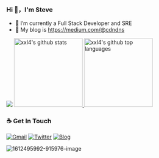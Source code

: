 ### Hi 👋，I'm Steve 


- 🔭 I’m currently a Full Stack Developer and SRE
- 🌱 My blog is https://medium.com/@cdndns

![](https://github-profile-summary-cards.vercel.app/api/cards/profile-details?username=xxl4&theme=github)
<a href="https://github.com/xxl4">
  <img height="180em" src="https://github-readme-stats.vercel.app/api?username=xxl4&show_icons=true&theme=buefy&count_private=true" alt="xxl4's github stats" /> 
  <img height="180em" src="https://github-readme-stats.vercel.app/api/top-langs/?username=xxl4&theme=buefy&layout=compact" alt="xxl4's github top languages" /> 
</a>

### ☕ Get In Touch
[![Gmail](https://img.shields.io/badge/-Gmail?style=flat&logo=Gmail&logoColor=white)](mailto:nice.lizhi@gmail.com)
[![Twitter](https://img.shields.io/badge/-Twitter?style=flat&logo=Twitter&logoColor=white)](https://twitter.com/kongfaceworld)
[![Blog](https://img.shields.io/badge/Blog-orange)](https://medium.com/@cdndns)

![1612495992-915976-image](https://github.com/xxl4/xxl4/assets/34465153/2912927a-675b-43d5-997e-10b868ef158f)
